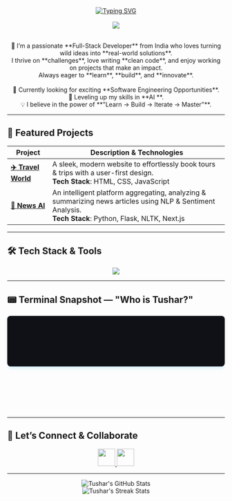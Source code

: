 <!-- Cosmic Developer Vibes ✨🚀 -->

<div align="center">
  <a href="https://git.io/typing-svg">
    <img src="https://readme-typing-svg.demolab.com?font=Fira+Code&weight=700&size=30&pause=1000&color=00BFFF&center=true&vCenter=true&width=700&lines=Hey+%F0%9F%91%8B%2C+I'm+Tushar;Full-Stack+Craftsman+%7C+Code+Alchemist;Building+Ideas+into+Reality+One+Line+at+a+Time" alt="Typing SVG" />
  </a>
</div>

<br/>

<div align="center">
  <img src="https://skillicons.dev/icons?i=js,ts,react,nextjs,nodejs,flask,python,java,cpp,mysql,c,html,css&perline=8" />
</div>

<br/>

<div align="center">
  <p>
    🚀 I’m a passionate **Full-Stack Developer** from India who loves turning wild ideas into **real-world solutions**.<br>
    I thrive on **challenges**, love writing **clean code**, and enjoy working on projects that make an impact.<br>
    Always eager to **learn**, **build**, and **innovate**.<br><br>
    🔭 Currently looking for exciting **Software Engineering Opportunities**.<br>
    🌱 Leveling up my skills in **AI **.<br>
    💡 I believe in the power of **"Learn → Build → Iterate → Master"**.
  </p>
</div>

---

## 🚀 Featured Projects

| Project | Description & Technologies |
|---------|----------------------------|
| **[✈️ Travel World](https://github.com/TusharCEDS/Book-and-Travel)** | A sleek, modern website to effortlessly book tours & trips with a user-first design.<br>**Tech Stack**: HTML, CSS, JavaScript |
| **[📰 News AI](https://github.com/TusharCEDS/News-Aggregator-and-Sentiment-Analysis)** | An intelligent platform aggregating, analyzing & summarizing news articles using NLP & Sentiment Analysis.<br>**Tech Stack**: Python, Flask, NLTK, Next.js |

---

## 🛠️ Tech Stack & Tools

<p align="center">
  <img src="https://skillicons.dev/icons?i=html,css,js,ts,react,nextjs,nodejs,flask,python,java,cpp,mysql,postman,git" />
</p>

---

## 📟 Terminal Snapshot — "Who is Tushar?"

<div align="center">
<svg fill="none" viewBox="0 0 800 350" width="800" height="350" xmlns="http://www.w3.org/2000/svg">
    <foreignObject width="100%" height="100%">
        <div xmlns="http://www.w3.org/1999/xhtml">
            <style>
                .terminal {
                    font-family: 'Fira Code', monospace;
                    font-size: 18px;
                    background-color: #0f1117;
                    color: #00ff7f;
                    padding: 30px;
                    border-radius: 12px;
                    box-shadow: 0 0 20px #00bfff44;
                }
                .line { opacity: 0; animation: fadeIn 0.8s forwards; }
                .delay1 { animation-delay: 0.5s; }
                .delay2 { animation-delay: 1.5s; }
                .delay3 { animation-delay: 2.5s; }
                .delay4 { animation-delay: 3.5s; }
                .delay5 { animation-delay: 4.5s; }
                .cursor { animation: blink 1s infinite; }
                @keyframes fadeIn { to { opacity: 1; } }
                @keyframes blink { 50% { opacity: 0; } }
            </style>
            <div class="terminal">
                <div class="line delay1">$ ./tushar.sh --init</div>
                <div class="line delay2">[●] Booting up profile...</div>
                <div class="line delay3">[●] Loading Tech Arsenal...</div>
                <div class="line delay4">[●] Crafting Passion Projects...</div>
                <div class="line delay5"><b>STATUS:</b> <span style="color:#00BFFF;">Ready to build future-proof solutions 🚀</span></div>
                <div class="line delay5">$ <span class="cursor">█</span></div>
            </div>
        </div>
    </foreignObject>
</svg>
</div>

---

## 🤝 Let’s Connect & Collaborate

<p align="center">
  <a href="https://www.linkedin.com/in/tushar-11b51a312/" target="_blank">
    <img src="https://skillicons.dev/icons?i=linkedin" height="40" />
  </a>
  <a href="https://www.instagram.com/tushar.rohilla.101/" target="_blank">
    <img src="https://skillicons.dev/icons?i=instagram" height="40" />
  </a>
  
</p>

---

<div align="center">
  <img src="https://github-readme-stats.vercel.app/api?username=TusharCEDS&show_icons=true&theme=react&hide_border=true&count_private=true" alt="Tushar's GitHub Stats"/>
  <br>
  <img src="https://github-readme-streak-stats.herokuapp.com/?user=TusharCEDS&theme=react&hide_border=true" alt="Tushar's Streak Stats"/>
</div>
